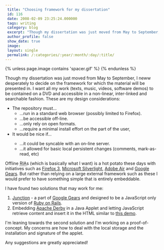 ```yaml
---
 title: "Choosing framework for my dissertation"
 id: 116
 date: 2008-02-09 23:25:24.000000
 tags: writing
 category: blog
 excerpt: "Though my dissertation was just moved from May to September, I neww desperately to decide on the framework for which the material will be presented in. I want all my work (texts, music, videos, softwa..."
 author_profile: false
 show_date: true
 image: 
 layout: single
 permalink: /:categories/:year/:month/:day/:title/
---
```

{% unless page.image contains 'spacer.gif' %}
{% endunless %}

Though my dissertation was just moved from May to September, I neww desperately to decide on the framework for which the material will be presented in. I want all my work (texts, music, videos, software demos) to be contained on a DVD and accessible in a non-linear, inter-linked and searchable fashion. These are my design considerations:
<ul>
<li>The repository must...
<ul>
<li>...run in a standard web browser (possibly limited to Firefox).</li>
<li>...be accessible off-line.</li>
<li>...only rely on open formats.</li>
<li>...require a minimal install effort on the part of the user,</li>
</ul>
<li>It would be nice if...</li>
<ul>
<li>...it could be syncable with an on-line server.</li>
<li>...it allowed for basic local persistent changes (comments, mark-as-read, etc)</li>
</ul>
</ul>
Offline <acronym title="Rich Internet Application">RIA</acronym>s (which is basically what I want) is a hot potato these days with initiatives such as <a href="http://wiki.mozilla.org/Firefox3">Firefox 3</a>, <a href="http://www.microsoft.com/silverlight/">Microsoft Silverlight</a>, <a href="http://www.adobe.com/products/air/">Adobe Air</a> and <a href="http://gears.google.com/">Google Gears</a>. But rather than relying on a large external framework such as these I would prefer to have something simple that is entirely embeddable.



I have found two solutions that may work for me:
<ol>
<li><a href="http://code.google.com/p/trimpath/wiki/TrimJunction">Junction</a> - a part of <a href="http://gears.google.com/">Google Gears</a> and designed to be a JavaScript only version of <a href="http://www.rubyonrails.org">Ruby on Rails</a>. 
<li>Embedding <a href="http://db.apache.org/derby">Apache Derby</a> in a Java Applet and letting JavaScript retrieve content and insert it in the HTML similar to <a href="http://developers.sun.com/javadb/overview/product_tour/">this demo</a>.
</ol>
I'm leaning towards the second solution and I'm working on a proof-of-concept. My concerns are how to deal with the local storage and the installation and signature of the applet.


Any suggestions are greatly appreciated!
